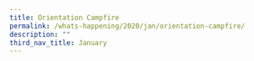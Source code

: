 ```yaml
---
title: Orientation Campfire
permalink: /whats-happening/2020/jan/orientation-campfire/
description: ""
third_nav_title: January
---
```

